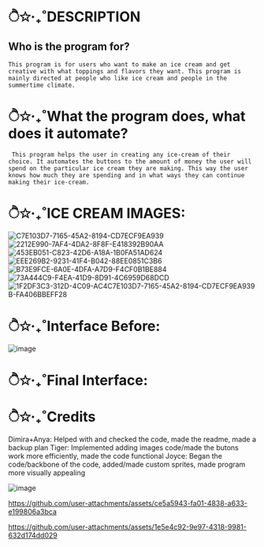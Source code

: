# ੈ✩‧₊˚DESCRIPTION
## Who is the program for?
    This program is for users who want to make an ice cream and get creative with what toppings and flavors they want. This program is mainly directed at people who like ice cream and people in the summertime climate.

# ੈ✩‧₊˚What the program does, what does it automate?
     This program helps the user in creating any ice-cream of their choice. It automates the buttons to the amount of money the user will spend on the particular ice cream they are making. This way the user knows how much they are spending and in what ways they can continue making their ice-cream. 

# ੈ✩‧₊˚ICE CREAM IMAGES: 
![C7E103D7-7165-45A2-8194-CD7ECF9EA939](https://github.com/user-attachments/assets/ac8c838a-50c2-45a8-9b3b-3facf3b25b9f)
![2212E990-7AF4-4DA2-8F8F-E418392B90AA](https://github.com/user-attachments/assets/9848a8ec-c366-44cc-b1ff-745f27f817e0)
![453EB051-C823-42D6-A18A-1B0FA51AD624](https://github.com/user-attachments/assets/8071fec6-1620-4f87-9883-a43cb68a1fbc)
![EEE269B2-9231-41F4-B042-88EE0851C3B6](https://github.com/user-attachments/assets/2e1c8f9e-7821-4163-a3c1-63c1e2fdd22e)
![B73E9FCE-6A0E-4DFA-A7D9-F4CF0B1BE884](https://github.com/user-attachments/assets/e61dd5df-27a4-42b7-ab1c-53fe244fff08)
![73A444C9-F4EA-41D9-8D91-4C6959D68DCD](https://github.com/user-attachments/assets/767f897e-749c-4725-9eca-9560c88546db)
![1F2DF3C3-312D-4C09-AC4![C7E103D7-7165-45A2-8194-CD7ECF9EA939](https://github.com/user-attachments/assets/38cfaebe-e01c-45fa-b75b-3670c034fbf4)
B-FA406BBEFF28](https://github.com/user-attachments/assets/c7cd63ce-304d-426d-9cd8-d63e31197646)

# ੈ✩‧₊˚Interface Before: 

![image](https://github.com/user-attachments/assets/55fec52f-198d-4599-b2bf-a316b814a98d)

# ੈ✩‧₊˚Final Interface:

# ੈ✩‧₊˚Credits
Dimira+Anya: Helped with and checked the code, made the readme, made a backup plan
Tiger: Implemented adding images code/made the butons work more efficiently, made the code functional
Joyce: Began the code/backbone of the code, added/made custom sprites, made program more visually appealing

![image](https://github.com/user-attachments/assets/676a6de2-0e04-444e-85d2-02b3608fe256)

https://github.com/user-attachments/assets/ce5a5943-fa01-4838-a633-e199806a3bca



https://github.com/user-attachments/assets/1e5e4c92-9e97-4318-9981-632d174dd029



